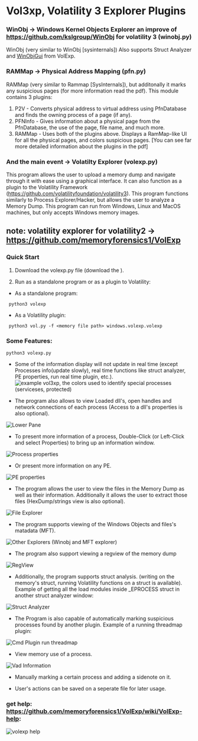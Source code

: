 # Vol3xp, Volatility 3 Explorer Plugins

### WinObj -> Windows Kernel Objects Explorer an improve of <https://github.com/kslgroup/WinObj> for volatility 3 (winobj.py)
WinObj (very similar to WinObj [sysinternals]) Also supports Struct Analyzer and [WinObjGui](#11) from VolExp.

### RAMMap -> Physical Address Mapping (pfn.py)
RAMMap (very similar to Rammap [SysInternals]), but additonally it marks any suspicious pages (for more information read the pdf).
This module contains 3 plugins:
1. P2V - Converts physical address to virtual address using PfnDatabase and finds the owning process of a page (if any).
2. PFNInfo - Gives information about a physical page from the PfnDatabase, the use of the page, file name, and much more.
3. RAMMap - Uses both of the plugins above. Displays a RamMap-like UI for all the physical pages, and colors suspicious pages.
[You can see far more detailed information about the plugins in the pdf]

### And the main event -> Volatilty Explorer (volexp.py)

This program allows the user to upload a memory dump and navigate through it with ease using a graphical interface.
It can also function as a plugin to the Volatility Framework (<https://github.com/volatilityfoundation/volatility3>).
This program functions similarly to Process Explorer/Hacker, but allows the user to analyze a Memory Dump.
This program can run from Windows, Linux and MacOS machines, but only accepts Windows memory images.

## note: volatility explorer for volatility2 -> <https://github.com/memoryforensics1/VolExp>

### Quick Start
1. Download the volexp.py file (download the ).

2. Run as a standalone program or as a plugin to Volatility:
- As a standalone program:
```shell
 python3 volexp
 ```
 - As a Volatility plugin:
```shell
 python3 vol.py -f <memory file path> windows.volexp.volexp
 ```


### Some Features:
```shell
python3 volexp.py
```
- Some of the information display will not update in real time (except Processes info(update slowly),  real time functions like struct analyzer, PE properties, run real time plugin, etc.).
![example vol3xp, the colors used to identify special processes (serviceses, protected)](https://github.com/memoryforensics1/info/blob/master/Win10Example.GIF)



- The program also allows to view Loaded dll's, open handles and network connections of each process (Access to a dll's properties is also optional).

![Lower Pane](https://github.com/memoryforensics1/info/blob/master/Win10Handles.png)



- To present more information of a process, Double-Click (or Left-Click and select Properties) to bring up an information window.

![Process properties](https://github.com/memoryforensics1/info/blob/master/ImageProperties.png)


- Or present more information on any PE.

![PE properties](https://github.com/memoryforensics1/info/blob/master/PeProeprties.png)



- The program allows the user to view the files in the Memory Dump as well as their information. Additionally it allows the user to extract those files (HexDump/strings view is also optional). <a name="22"></a>

![File Explorer](https://github.com/memoryforensics1/info/blob/master/FilesExplorer.png)



- The program supports viewing of the Windows Objects and files's matadata (MFT).<a name="11"></a>

![Other Explorers (Winobj and MFT explorer)](https://github.com/memoryforensics1/info/blob/master/Explorers.png)



- The program also support viewing a regview of the memory dump

![RegView](https://github.com/memoryforensics1/info/blob/master/RegView.png)



- Additionally, the program supports struct analysis. (writing on the memory's struct, running Volatility functions on a struct is available).
 Example of getting all the load modules inside _EPROCESS struct in another struct analyzer window:

![Struct Analyzer](https://github.com/memoryforensics1/info/blob/master/StructAnalyzer.png)



- The Program is also capable of automatically marking suspicious processes found by another plugin.
Example of a running threadmap plugin:

![Cmd Plugin run threadmap](https://github.com/memoryforensics1/info/blob/master/threadmapExample.GIF)



- View memory use of a process.

![Vad Information](https://github.com/memoryforensics1/info/blob/master/VadInformation.png)


- Manually marking a certain process and adding a sidenote on it. 

- User's actions can be saved on a seperate file for later usage.

### get help: https://github.com/memoryforensics1/VolExp/wiki/VolExp-help:
![volexp help](https://github.com/memoryforensics1/info/blob/master/help.gif)

